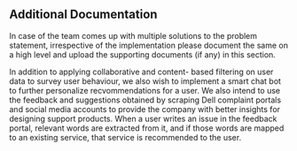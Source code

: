 ## Additional Documentation

In case of the team comes up with multiple solutions to the problem statement, irrespective of the implementation please document the same on a high level and upload the supporting documents (if any) in this section.

In addition to applying collaborative and content- based filtering on user data to survey user behaviour, we also wish to implement a smart chat bot to further personalize recvommendations for a user. We also intend to use the feedback and suggestions obtained by scraping Dell complaint portals and social media accounts to provide the company with better insights for designing support products. When a user writes an issue in the feedback portal, relevant words are extracted from it, and if those words are mapped to an existing service, that service is recommended to the user. 
